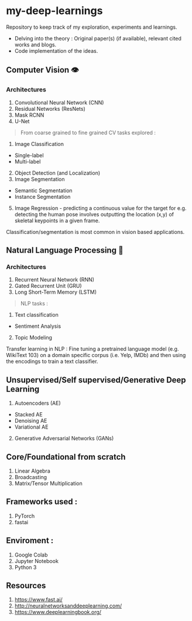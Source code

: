 # my-deep-learnings

Repository to keep track of my exploration, experiments and learnings.

- Delving into the theory : Original paper(s) (if available), relevant cited works and blogs.
- Code implementation of the ideas.

## Computer Vision 👁️

### Architectures

1. Convolutional Neural Network (CNN)
2. Residual Networks (ResNets)
3. Mask RCNN
4. U-Net

> From coarse grained to fine grained CV tasks explored : 

1. Image Classification
  * Single-label 
  * Multi-label
2. Object Detection (and Localization)
3. Image Segmentation 
  * Semantic Segmentation
  * Instance Segmentation
5. Image Regression - predicting a continuous value for the target for e.g. detecting the human pose involves outputting the location (x,y) of skeletal keypoints in a given frame.

Classification/segmentation is most common in vision based applications.

## Natural Language Processing 📜

### Architectures

1. Recurrent Neural Network (RNN)
2. Gated Recurrent Unit (GRU)
3. Long Short-Term Memory (LSTM)

> NLP tasks :

1. Text classification
  * Sentiment Analysis
2. Topic Modeling 

Transfer learning in NLP : Fine tuning a pretrained language model (e.g. WikiText 103) on a domain specific corpus (i.e. Yelp, IMDb) and then using the encodings to train a text classifier.

## Unsupervised/Self supervised/Generative Deep Learning

1. Autoencoders (AE)
  * Stacked AE
  * Denoising AE
  * Variational AE

2. Generative Adversarial Networks (GANs)

## Core/Foundational from scratch

1. Linear Algebra
2. Broadcasting
3. Matrix/Tensor Multiplication

## Frameworks used :

1. PyTorch
2. fastai

## Enviroment :

1. Google Colab
2. Jupyter Notebook
3. Python 3

## Resources

1. https://www.fast.ai/
2. http://neuralnetworksanddeeplearning.com/
3. https://www.deeplearningbook.org/
